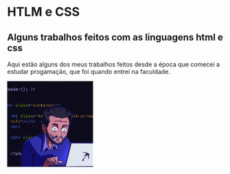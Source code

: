 # HTLM e CSS
## Alguns trabalhos feitos com as linguagens html e css
Aqui estão alguns dos meus trabalhos feitos desde a época que comecei a estudar progamação, que foi quando entrei na faculdade.

![progamador estudando](https://github.com/DavidAyalla/html-css/blob/main/github.gif)
